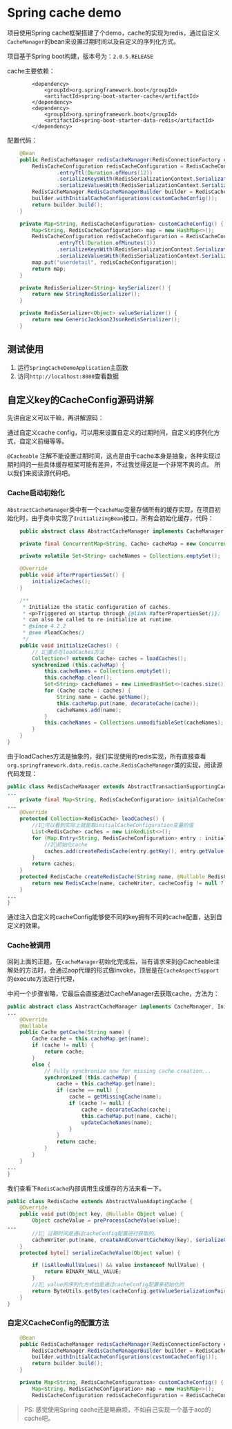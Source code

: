 # Spring cache demo

项目使用Spring cache框架搭建了个demo，cache的实现为redis，通过自定义`CacheManager`的bean来设置过期时间以及自定义的序列化方式。

项目基于Spring boot构建，版本号为：`2.0.5.RELEASE`

cache主要依赖：

```pom
 		<dependency>
            <groupId>org.springframework.boot</groupId>
            <artifactId>spring-boot-starter-cache</artifactId>
        </dependency>
        <dependency>
            <groupId>org.springframework.boot</groupId>
            <artifactId>spring-boot-starter-data-redis</artifactId>
        </dependency>
```



配置代码：


```java
    @Bean
    public RedisCacheManager redisCacheManager(RedisConnectionFactory connectionFactory) {
        RedisCacheConfiguration redisCacheConfiguration = RedisCacheConfiguration.defaultCacheConfig()
                .entryTtl(Duration.ofHours(12))
                .serializeKeysWith(RedisSerializationContext.SerializationPair.fromSerializer(keySerializer()))
                .serializeValuesWith(RedisSerializationContext.SerializationPair.fromSerializer(valueSerializer()));
        RedisCacheManager.RedisCacheManagerBuilder builder = RedisCacheManager.builder(connectionFactory).cacheDefaults(redisCacheConfiguration);
        builder.withInitialCacheConfigurations(customCacheConfig());
        return builder.build();
    }

    private Map<String, RedisCacheConfiguration> customCacheConfig() {
        Map<String, RedisCacheConfiguration> map = new HashMap<>();
        RedisCacheConfiguration redisCacheConfiguration = RedisCacheConfiguration.defaultCacheConfig()
                .entryTtl(Duration.ofMinutes(1))
                .serializeKeysWith(RedisSerializationContext.SerializationPair.fromSerializer(keySerializer()))
                .serializeValuesWith(RedisSerializationContext.SerializationPair.fromSerializer(valueSerializer()));
        map.put("userdetail", redisCacheConfiguration);
        return map;
    }

    private RedisSerializer<String> keySerializer() {
        return new StringRedisSerializer();
    }

    private RedisSerializer<Object> valueSerializer() {
        return new GenericJackson2JsonRedisSerializer();
    }
```

## 测试使用

1. 运行`SpringCacheDemoApplication`主函数
2. 访问`http://localhost:8080`查看数据

## 自定义key的CacheConfig源码讲解

先讲自定义可以干嘛，再讲解源码：

通过自定义cache config，可以用来设置自定义的过期时间，自定义的序列化方式，自定义前缀等等。

`@Cacheable` 注解不能设置过期时间，这点是由于cache本身是抽象，各种实现过期时间的一些具体缓存框架可能有差异，不过我觉得这是一个非常不爽的点。
所以我们来阅读源代码吧。

### Cache启动初始化

`AbstractCacheManager`类中有一个`cacheMap`变量存储所有的缓存实现，在项目初始化时，由于类中实现了`InitializingBean`接口，所有会初始化缓存，代码：

```java
	public abstract class AbstractCacheManager implements CacheManager, InitializingBean {

	private final ConcurrentMap<String, Cache> cacheMap = new ConcurrentHashMap<>(16);

	private volatile Set<String> cacheNames = Collections.emptySet();

	@Override
	public void afterPropertiesSet() {
		initializeCaches();
	}

	/**
	 * Initialize the static configuration of caches.
	 * <p>Triggered on startup through {@link #afterPropertiesSet()};
	 * can also be called to re-initialize at runtime.
	 * @since 4.2.2
	 * @see #loadCaches()
	 */
	public void initializeCaches() {
        // 1⃣️重点在loadCaches方法
		Collection<? extends Cache> caches = loadCaches();
		synchronized (this.cacheMap) {
			this.cacheNames = Collections.emptySet();
			this.cacheMap.clear();           
			Set<String> cacheNames = new LinkedHashSet<>(caches.size());
			for (Cache cache : caches) {
				String name = cache.getName();
				this.cacheMap.put(name, decorateCache(cache));
				cacheNames.add(name);
			}
			this.cacheNames = Collections.unmodifiableSet(cacheNames);
		}
	}
}
```

由于loadCaches方法是抽象的，我们实现使用的redis实现，所有直接查看`org.springframework.data.redis.cache.RedisCacheManager`类的实现，阅读源代码发现：

```java
public class RedisCacheManager extends AbstractTransactionSupportingCacheManager {
...
	private final Map<String, RedisCacheConfiguration> initialCacheConfiguration;
...
	@Override
	protected Collection<RedisCache> loadCaches() {
	    //1⃣️可以看到实际上就是取initialCacheConfiguration变量的值
		List<RedisCache> caches = new LinkedList<>();
		for (Map.Entry<String, RedisCacheConfiguration> entry : initialCacheConfiguration.entrySet()) {
            //2⃣️初始化cache
			caches.add(createRedisCache(entry.getKey(), entry.getValue()));
		}
		return caches;
	}
	protected RedisCache createRedisCache(String name, @Nullable RedisCacheConfiguration cacheConfig) {
		return new RedisCache(name, cacheWriter, cacheConfig != null ? cacheConfig : defaultCacheConfig);
	}
...    
}    
```

通过注入自定义的cacheConfig能够使不同的key拥有不同的cache配置，达到自定义的效果。

### Cache被调用

回到上面的正题，在`cacheManager`初始化完成后，当有请求来到@Cacheable注解处的方法时，会通过aop代理的形式做invoke，顶层是在`CacheAspectSupport`的execute方法进行代理，

中间一个步骤省略，它最后会直接通过CacheManager去获取cache，方法为：

```java
public abstract class AbstractCacheManager implements CacheManager, InitializingBean {
...
    @Override
	@Nullable
	public Cache getCache(String name) {
		Cache cache = this.cacheMap.get(name);
		if (cache != null) {
			return cache;
		}
		else {
			// Fully synchronize now for missing cache creation...
			synchronized (this.cacheMap) {
				cache = this.cacheMap.get(name);
				if (cache == null) {
					cache = getMissingCache(name);
					if (cache != null) {
						cache = decorateCache(cache);
						this.cacheMap.put(name, cache);
						updateCacheNames(name);
					}
				}
				return cache;
			}
		}
	}
...
}
```

我们查看下`RedisCache`内部调用生成缓存的方法来看一下。

```java
public class RedisCache extends AbstractValueAdaptingCache {
    @Override
	public void put(Object key, @Nullable Object value) {
		Object cacheValue = preProcessCacheValue(value);
...
    	//1⃣️ 过期时间是通过cacheConfig配置进行获取的。
		cacheWriter.put(name, createAndConvertCacheKey(key), serializeCacheValue(cacheValue), cacheConfig.getTtl());
	}
    protected byte[] serializeCacheValue(Object value) {

		if (isAllowNullValues() && value instanceof NullValue) {
			return BINARY_NULL_VALUE;
		}
        //2⃣️ value的序列化方式也是通过cacheConfig配置来初始化的
		return ByteUtils.getBytes(cacheConfig.getValueSerializationPair().write(value));
	}
}
```







### 自定义CacheConfig的配置方法

```java
 	@Bean
    public RedisCacheManager redisCacheManager(RedisConnectionFactory connectionFactory) {
        RedisCacheManager.RedisCacheManagerBuilder builder = RedisCacheManager.builder(connectionFactory);
        builder.withInitialCacheConfigurations(customCacheConfig());
        return builder.build();
    }

    private Map<String, RedisCacheConfiguration> customCacheConfig() {
        Map<String, RedisCacheConfiguration> map = new HashMap<>();
        RedisCacheConfiguration redisCacheConfiguration = RedisCacheConfiguration.defaultCacheConfig().entryTtl(Duration.ofMinutes(1)).serializeKeysWith(RedisSerializationContext.SerializationPair.fromSerializer(keySerializer()))
```

> PS: 感觉使用Spring cache还是略麻烦，不如自己实现一个基于aop的cache吧。